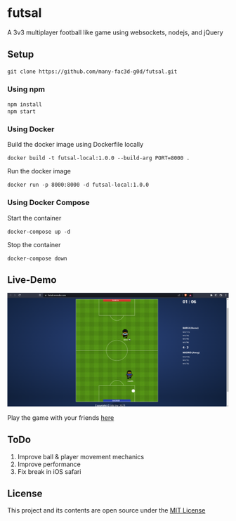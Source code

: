 # futsal

A 3v3 multiplayer football like game using websockets, nodejs, and jQuery

## Setup
```
git clone https://github.com/many-fac3d-g0d/futsal.git
```
### Using npm
```
npm install
npm start
```
### Using Docker
Build the docker image using Dockerfile locally
```
docker build -t futsal-local:1.0.0 --build-arg PORT=8000 .
```
Run the docker image
```
docker run -p 8000:8000 -d futsal-local:1.0.0
```

### Using Docker Compose
Start the container
```
docker-compose up -d
```
Stop the container
```
docker-compose down
```

## Live-Demo

![futsal](./client/public/img/game.png)

Play the game with your friends [here](https://futsal.onrender.com)

## ToDo

1. Improve ball & player movement mechanics
2. Improve performance
3. Fix break in iOS safari

## License

This project and its contents are open source under the [MIT License](https://github.com/darekkay/dashboard/blob/master/LICENSE)
